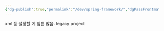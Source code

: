 ```yaml
---
{"dg-publish":true,"permalink":"/dev/spring-framework/","dgPassFrontmatter":true,"noteIcon":"","created":"2024-08-18T15:02:00.666+09:00","updated":"2024-08-18T15:07:05.068+09:00"}
---
```


xml 등 설정할 게 암튼 많음. legacy project